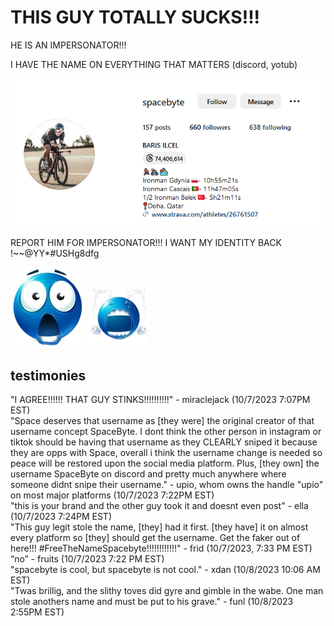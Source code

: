 # THIS GUY TOTALLY SUCKS!!!
HE IS AN IMPERSONATOR!!!

I HAVE THE NAME ON EVERYTHING THAT MATTERS (discord, yotub)

![image](rah/impersonatorsProfile.PNG)

REPORT HIM FOR IMPERSONATOR!!! I WANT MY IDENTITY BACK !~~@YY*#USHg8dfg

![image](rah/shock.png) ![image](rah/cry.png)

## testimonies
"I AGREE!!!!!! THAT GUY STINKS!!!!!!!!!!" - miraclejack (10/7/2023 7:07PM EST)<br>
"Space deserves that username as [they were] the original creator of that username concept SpaceByte. I dont think the other person in instagram or tiktok should be having that username as they CLEARLY sniped it because they are opps with Space, overall i think the username change is needed so peace will be restored upon the social media platform. Plus, [they own] the username SpaceByte on discord and pretty much anywhere where someone didnt snipe their username." - upio, whom owns the handle "upio" on most major platforms (10/7/2023 7:22PM EST) <br>
"this is your brand and the other guy took it and doesnt even post" - ella (10/7/2023 7:24PM EST)<br>
"This guy legit stole the name, [they] had it first. [they have] it on almost every platform so [they] should get the username. Get the faker out of here!!! #FreeTheNameSpacebyte!!!!!!!!!!!!" - frid (10/7/2023, 7:33 PM EST)<br>
“no” - fruits (10/7/2023 7:22 PM EST)<br>
"spacebyte is cool, but spacebyte is not cool." - xdan (10/8/2023 10:06 AM EST)<br>
"Twas brillig, and the slithy toves did gyre and gimble in the wabe. One man stole anothers name and must be put to his grave." - funl (10/8/2023 2:55PM EST)
